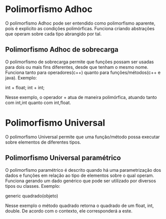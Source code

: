 # Polimorfismo Adhoc
O polimorfismo Adhoc pode ser entendido como polimorfismo aparente, pois é explicito as condições polimórficas.
Funciona criando abstrações que operam sobre cada tipo abrangido por tal.

## Polimorfismo Adhoc de sobrecarga
O polimorfismo de sobrecarga permite que funções possam ser usadas para dois ou mais fins diferentes, desde que tenham o mesmo nome.
Funciona tanto para operadores(c++) quanto para funções/métodos(c++ e java).
Exemplo:

  int + float;
  int + int;

Nesse exemplo, o operador + atua de maneira polimórfica, atuando tanto com int,int quanto com int,float.

# Polimorfismo Universal
O polimorfismo Universal permite que uma função/método possa executar sobre elementos de diferentes tipos.

## Polimorfismo Universal paramétrico
O polimorfismo paramétrico é descrito quando há uma parametrização dos dados e funções em relação ao tipo de elementos sobre o qual operam.
Funciona gerando um dado genérico que pode ser utilizado por diversos tipos ou classes.
Exemplo:

  generic quadrado(objeto)

Nesse exemplo o método quadrado retorna o quadrado de um float, int, double. De acordo com o contexto, ele corresponderá a este.

